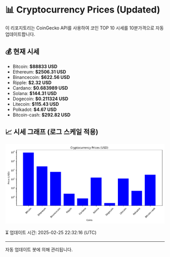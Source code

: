 
# 📊 Cryptocurrency Prices (Updated)

이 리포지토리는 CoinGecko API를 사용하여 코인 TOP 10 시세를 10분가격으로 자동 업데이트합니다.

## 💰 현재 시세
- Bitcoin: **$88833 USD**
- Ethereum: **$2506.31 USD**
- Binancecoin: **$622.56 USD**
- Ripple: **$2.32 USD**
- Cardano: **$0.683989 USD**
- Solana: **$144.31 USD**
- Dogecoin: **$0.211324 USD**
- Litecoin: **$115.43 USD**
- Polkadot: **$4.67 USD**
- Bitcoin-cash: **$292.82 USD**

## 📈 시세 그래프 (로그 스케일 적용)
![Crypto Prices](crypto_prices.png)

⏳ 업데이트 시간: 2025-02-25 22:32:16 (UTC)

---
자동 업데이트 봇에 의해 관리됩니다.
